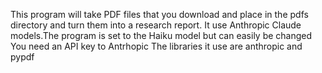 This program will take PDF files that you download and place in the pdfs directory and turn them into a research report.
It use Anthropic Claude models.The program is set to the Haiku model but can easily be changed
You need an API key to Antrhopic
The libraries it use are anthropic and pypdf